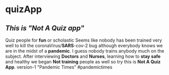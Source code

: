 # quizApp
## *This is "**Not** A Quiz app"*
 Quiz people for **fun** or scholastic
 Seems like nobody has been trained very well to kill the coronaVirus/**SARS**-cov-2 bug although everybody knows we are in the midst of a **pandemic**. 
 I guess nobody trains anybody much on the subject.
 After interviewing **Doctors** and **Nurses**, learning how to **stay safe** and healthy we began **Not training** people as  well so try this is **Not A Quiz App**. version-1 "Pandemic Times" #pandemictimes
